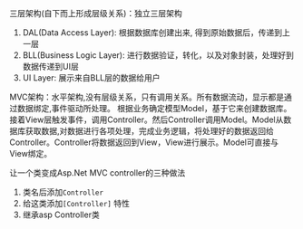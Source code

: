 三层架构(自下而上形成层级关系)：独立三层架构
  1. DAL(Data Access Layer): 根据数据库创建出来, 得到原始数据后，传递到上一层
  2. BLL(Business Logic Layer): 进行数据验证，转化，以及对象封装，处理好到数据传递到UI层
  3. UI Layer: 展示来自BLL层的数据给用户

MVC架构：水平架构,没有层级关系，只有调用关系。所有数据流动，显示都是通过数据绑定,事件驱动所处理。
  根据业务确定模型Model，基于它来创建数据库。接着View层触发事件，调用Controller。然后Controller调用Model。Model从数据库获取数据,对数据进行各项处理，完成业务逻辑，将处理好的数据返回给Controller。Controller将数据返回到View，View进行展示。Model可直接与View绑定。

让一个类变成Asp.Net MVC controller的三种做法
  1.  类名后添加`Controller`
  2.  给这类添加`[Controller]` 特性
  3.  继承asp Controller类

  